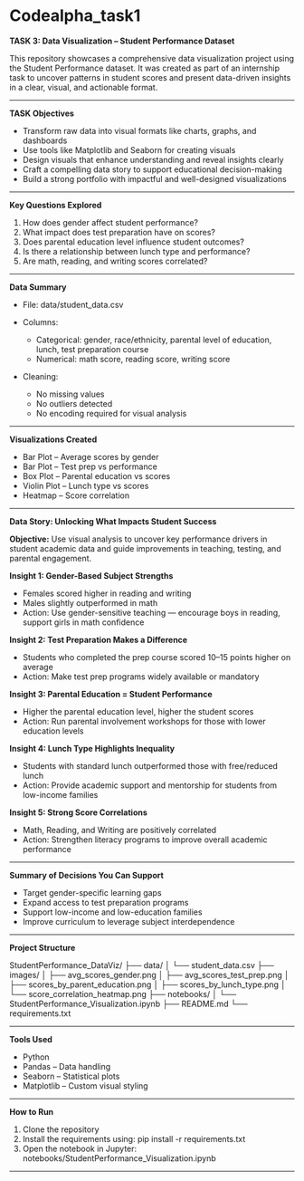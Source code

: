 # Codealpha_task1


**TASK 3: Data Visualization – Student Performance Dataset**

This repository showcases a comprehensive data visualization project using the Student Performance dataset. It was created as part of an internship task to uncover patterns in student scores and present data-driven insights in a clear, visual, and actionable format.

---

**TASK Objectives**

* Transform raw data into visual formats like charts, graphs, and dashboards
* Use tools like Matplotlib and Seaborn for creating visuals
* Design visuals that enhance understanding and reveal insights clearly
* Craft a compelling data story to support educational decision-making
* Build a strong portfolio with impactful and well-designed visualizations

---

**Key Questions Explored**

1. How does gender affect student performance?
2. What impact does test preparation have on scores?
3. Does parental education level influence student outcomes?
4. Is there a relationship between lunch type and performance?
5. Are math, reading, and writing scores correlated?

---

**Data Summary**

* File: data/student_data.csv
* Columns:

  * Categorical: gender, race/ethnicity, parental level of education, lunch, test preparation course
  * Numerical: math score, reading score, writing score
* Cleaning:

  * No missing values
  * No outliers detected
  * No encoding required for visual analysis

---

**Visualizations Created**

* Bar Plot – Average scores by gender
* Bar Plot – Test prep vs performance
* Box Plot – Parental education vs scores
* Violin Plot – Lunch type vs scores
* Heatmap – Score correlation

---

**Data Story: Unlocking What Impacts Student Success**

**Objective:**
Use visual analysis to uncover key performance drivers in student academic data and guide improvements in teaching, testing, and parental engagement.

**Insight 1: Gender-Based Subject Strengths**

* Females scored higher in reading and writing
* Males slightly outperformed in math
* Action: Use gender-sensitive teaching — encourage boys in reading, support girls in math confidence

**Insight 2: Test Preparation Makes a Difference**

* Students who completed the prep course scored 10–15 points higher on average
* Action: Make test prep programs widely available or mandatory

**Insight 3: Parental Education = Student Performance**

* Higher the parental education level, higher the student scores
* Action: Run parental involvement workshops for those with lower education levels

**Insight 4: Lunch Type Highlights Inequality**

* Students with standard lunch outperformed those with free/reduced lunch
* Action: Provide academic support and mentorship for students from low-income families

**Insight 5: Strong Score Correlations**

* Math, Reading, and Writing are positively correlated
* Action: Strengthen literacy programs to improve overall academic performance

---

**Summary of Decisions You Can Support**

* Target gender-specific learning gaps
* Expand access to test preparation programs
* Support low-income and low-education families
* Improve curriculum to leverage subject interdependence

---

**Project Structure**

StudentPerformance\_DataViz/
├── data/
│   └── student\_data.csv
├── images/
│   ├── avg\_scores\_gender.png
│   ├── avg\_scores\_test\_prep.png
│   ├── scores\_by\_parent\_education.png
│   ├── scores\_by\_lunch\_type.png
│   └── score\_correlation\_heatmap.png
├── notebooks/
│   └── StudentPerformance\_Visualization.ipynb
├── README.md
└── requirements.txt

---

**Tools Used**

* Python
* Pandas – Data handling
* Seaborn – Statistical plots
* Matplotlib – Custom visual styling

---

**How to Run**

1. Clone the repository
2. Install the requirements using:
   pip install -r requirements.txt
3. Open the notebook in Jupyter:
   notebooks/StudentPerformance\_Visualization.ipynb

---

